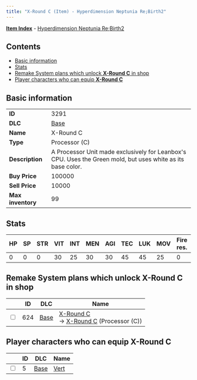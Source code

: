 ```yaml
---
title: "X-Round C (Item) - Hyperdimension Neptunia Re;Birth2"
---
```


[**Item Index**](/neptunia/rb2/item/index.html) - [Hyperdimension Neptunia Re;Birth2](/neptunia/rb2)

## Contents

- [Basic information](#basic-information)
- [Stats](#stats)
- [Remake System plans which unlock **X-Round C** in shop](#remake-system-plans-which-unlock-x-round-c-in-shop)
- [Player characters who can equip **X-Round C**](#player-characters-who-can-equip-x-round-c)

## Basic information

|   |   |
| -- | -- |
| **ID** | 3291 |
| **DLC** | [Base](/neptunia/rb2/dlc/0-base.html) |
| **Name** | X-Round C |
| **Type** | Processor (C) |
| **Description** | A Processor Unit made exclusively for Leanbox's CPU. Uses the Green mold, but uses white as its base color. |
| **Buy Price** | 100000 |
| **Sell Price** | 10000 |
| **Max inventory** | 99 |

## Stats

| HP | SP | STR | VIT | INT | MEN | AGI | TEC | LUK | MOV | Fire res. | Ice res. | Wind res. | Lightning res. |
| -- | -- | --- | --- | --- | --- | --- | --- | --- | --- | --------- | -------- | --------- | -------------- |
| 0 | 0 | 0 | 30 | 25 | 30 | 30 | 45 | 45 | 25 | 0 | 0 | 0 | 0 |

## Remake System plans which unlock **X-Round C** in shop

|    | ID | DLC | Name |
| -- | -- | --- | ---- |
| <input type="checkbox" id="rb2-remake-0-624" class="trackbox" /> | 624 | [Base](/neptunia/rb2/dlc/0-base.html) | [X-Round C](/neptunia/rb2/remake/0-624-x-round-c.html)<br />→ [X-Round C](/neptunia/rb2/item/0-3291-x-round-c.html) (Processor (C)) |

## Player characters who can equip **X-Round C**

|    | ID | DLC | Name |
| -- | -- | --- | ---- |
| <input type="checkbox" id="rb2-player-0-5" class="trackbox" /> | 5 | [Base](/neptunia/rb2/dlc/0-base.html) | [Vert](/neptunia/rb2/player/0-5-vert.html) |